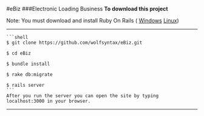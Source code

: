#eBiz
###Electronic Loading Business
__To download this project__
  
  Note: You must download and install Ruby On Rails (
  	[Windows](https://bitnami.com/redirect/to/142501/bitnami-rubystack-2.2.6-1-windows-installer.exe)
	[Linux](https://gorails.com/setup/ubuntu/16.04))
  
  ---
  
	```shell
	$ git clone https://github.com/wolfsyntax/eBiz.git
	
	$ cd eBiz
	
	$ bundle install
	
	$ rake db:migrate
	
	$ rails server
	```
	After you run the server you can open the site by typing localhost:3000 in your browser.
	
  ---
	

   
 
